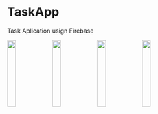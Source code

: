 # TaskApp
Task Aplication usign Firebase

<img src="https://github.com/epoyatodev/TaskApp/assets/43639512/ccbbff65-fdd9-4977-8b0b-b7b2c5ccfe9a" style="width:20%">
<img src="https://github.com/epoyatodev/TaskApp/assets/43639512/0fbf3b9e-499a-444f-b228-283a7c022863" style="width:20%">
<img src="https://github.com/epoyatodev/TaskApp/assets/43639512/0233550b-9e0a-4d81-b5bd-311ee0e850a3" style="width:20%">
<img src="https://github.com/epoyatodev/TaskApp/assets/43639512/e320ef18-9bf8-4da3-960e-59660cc4915d" style="width:20%">




